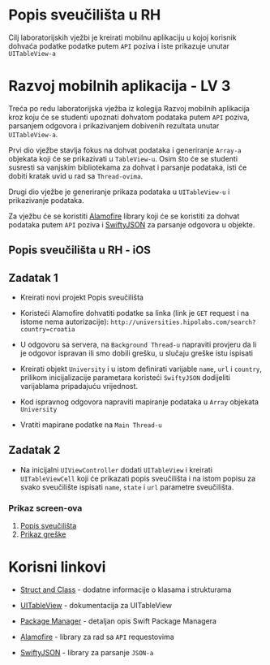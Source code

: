 # Popis sveučilišta u RH
Cilj laboratorijskih vježbi je kreirati mobilnu aplikaciju u kojoj korisnik dohvaća podatke podatke putem `API` poziva i iste prikazuje unutar `UITableView-a`

# Razvoj mobilnih aplikacija - LV 3

Treća po redu laboratorijska vježba iz kolegija Razvoj mobilnih aplikacija kroz koju će se studenti upoznati dohvatom podataka putem `API` poziva, parsanjem odgovora i prikazivanjem dobivenih rezultata unutar `UITableView-a`.

  

Prvi dio vježbe stavlja fokus na dohvat podataka i generiranje `Array-a` objekata koji će se prikazivati u `TableView-u`. Osim što će se studenti susresti  sa vanjskim bibliotekama za dohvat i parsanje podataka, isti će dobiti kratak uvid u rad sa `Thread-ovima`.

  

Drugi dio vježbe je generiranje prikaza podataka u `UITableView-u` i prikazivanje podataka.

  
Za vježbu će se koristiti [Alamofire](https://github.com/Alamofire/Alamofire) library koji će se koristiti za dohvat podataka putem `API` poziva i [SwiftyJSON](https://github.com/SwiftyJSON/SwiftyJSON) za parsanje odgovora u objekte.

  

## Popis sveučilišta u RH - iOS

## Zadatak 1

- Kreirati novi projekt Popis sveučilišta

- Koristeći Alamofire dohvatiti podatke sa linka (link je `GET` request i na istome nema autorizacije): `http://universities.hipolabs.com/search?country=croatia`

- U odgovoru sa servera, na `Background Thread-u` napraviti provjeru da li je odgovor ispravan ili smo dobili grešku, u slučaju greške istu ispisati

- Kreirati objekt `University` i u istom definirati varijable `name`, `url` i `country`, prilikom inicijalizacije parametara koristeći `SwiftyJSON` dodijeliti varijablama pripadajuću vrijednost.

- Kod ispravnog odgovora napraviti mapiranje podataka u `Array` objekata `University`

- Vratiti mapirane podatke na `Main Thread-u`

## Zadatak 2

- Na inicijalni `UIViewController` dodati `UITableView` i kreirati `UITableViewCell` koji će prikazati popis sveučilišta i na istom popisu za svako sveučilište ispisati `name`, `state` i `url` parametre sveučilišta. 


### Prikaz screen-ova
1. [Popis sveučilišta](https://raw.githubusercontent.com/ibarisic05/Universities/main/photos/university-list.png)
2. [Prikaz greške](https://raw.githubusercontent.com/ibarisic05/Universities/main/photos/error-message.png)

# Korisni linkovi

- [Struct and Class](https://docs.swift.org/swift-book/LanguageGuide/ClassesAndStructures.html) - dodatne informacije o klasama i strukturama

- [UITableView](https://developer.apple.com/documentation/uikit/uitableview) - dokumentacija za UITableView

- [Package Manager](https://swift.org/package-manager/) - detaljan opis Swift Package Managera

- [Alamofire](https://github.com/Alamofire/Alamofire) - library za rad sa `API` requestovima

- [SwiftyJSON](https://github.com/SwiftyJSON/SwiftyJSON) - library za parsanje `JSON-a`

